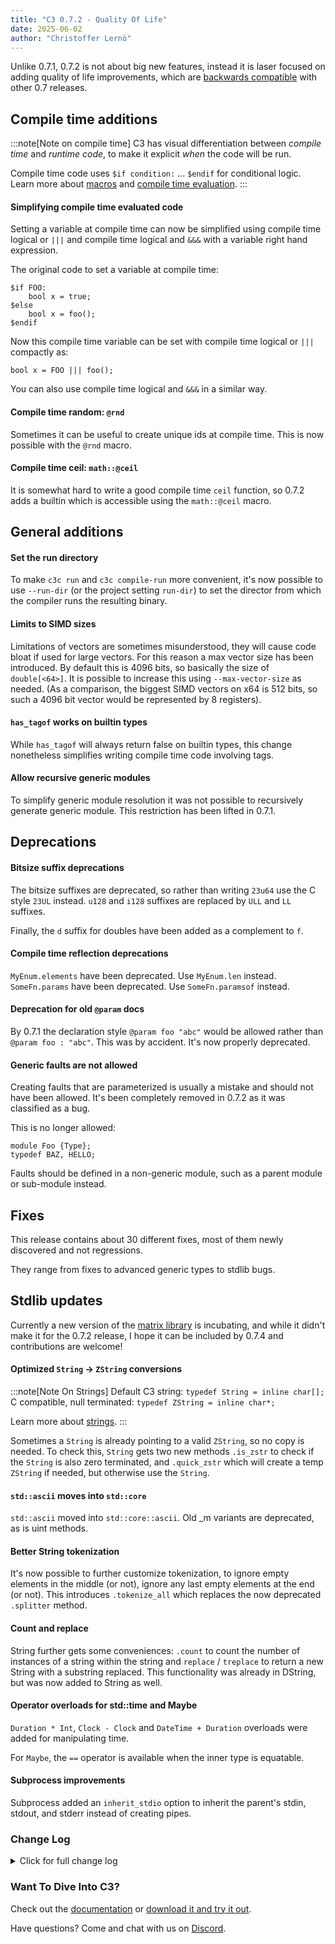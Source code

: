 ```yaml
---
title: "C3 0.7.2 - Quality Of Life"
date: 2025-06-02
author: "Christoffer Lernö"
---
```


Unlike 0.7.1, 0.7.2 is not about big new features, instead it is laser focused on adding quality of life improvements, which are [backwards compatible](/getting-started/roadmap/#c3-is-feature-stable) with other 0.7 releases. 


## Compile time additions

:::note[Note on compile time]
C3 has visual differentiation between *compile time* and *runtime code*, to make it explicit *when* the code will be run. 

Compile time code uses `$if condition:` ... `$endif` for conditional logic.
Learn more about [macros](/generic-programming/macros/) and [compile time evaluation](/generic-programming/compiletime/).
:::


#### Simplifying compile time evaluated code

Setting a variable at compile time can now be simplified using compile time logical or `|||` 
and compile time logical and `&&&` with a variable right hand expression.

The original code to set a variable at compile time:

```c3
$if FOO:
    bool x = true;
$else
    bool x = foo();
$endif
```
    
Now this compile time variable can be set with compile time logical or `|||` compactly as:

```c3
bool x = FOO ||| foo();
```
    
You can also use compile time logical and `&&&` in a similar way.

#### Compile time random: `@rnd`

Sometimes it can be useful to create unique ids at compile time. This is now possible with the `@rnd` macro.

#### Compile time ceil: `math::@ceil`

It is somewhat hard to write a good compile time `ceil` function, so 0.7.2 adds a builtin which is accessible using the `math::@ceil` macro.

## General additions

#### Set the run directory

To make `c3c run` and `c3c compile-run` more convenient, it's now possible to use `--run-dir` (or the project setting `run-dir`) to set the director from which the compiler runs the resulting binary.

#### Limits to SIMD sizes

Limitations of vectors are sometimes misunderstood, they will cause code bloat if used for large vectors. For this reason a max vector size has been introduced. By default this is 4096 bits, so basically the size of `double[<64>]`. It is possible to increase this using `--max-vector-size` as needed. (As a comparison, the biggest SIMD vectors on x64 is 512 bits, so such a 4096 bit vector would be represented by 8 registers).

#### `has_tagof` works on builtin types

While `has_tagof` will always return false on builtin types, this change nonetheless simplifies writing compile time code involving tags.

#### Allow recursive generic modules

To simplify generic module resolution it was not possible to recursively generate generic module. This restriction has been lifted in 0.7.1.


## Deprecations

#### Bitsize suffix deprecations

The bitsize suffixes are deprecated, so rather than writing `23u64` use the C style `23UL` instead. `u128` and `i128` suffixes are replaced by `ULL` and `LL` suffixes.

Finally, the `d` suffix for doubles have been added as a complement to `f`.

#### Compile time reflection deprecations

`MyEnum.elements` have been deprecated. Use `MyEnum.len` instead.
`SomeFn.params` have been deprecated. Use `SomeFn.paramsof` instead.

#### Deprecation for old `@param` docs

By 0.7.1 the declaration style `@param foo "abc"` would be allowed rather than `@param foo : "abc"`. This was by accident. It's now properly deprecated.

#### Generic faults are not allowed

Creating faults that are parameterized is usually a mistake and should not have been allowed. It's been completely removed in 0.7.2 as it was classified as a bug.

This is no longer allowed:

```c3
module Foo {Type};
typedef BAZ, HELLO;
```

Faults should be defined in a non-generic module, such as a parent module or sub-module instead.

## Fixes

This release contains about 30 different fixes, most of them newly discovered and not regressions.

They range from fixes to advanced generic types to stdlib bugs.

## Stdlib updates

Currently a new version of the [matrix library](https://github.com/m0tholith/c3math) is incubating, and while it didn't make it for the 0.7.2 release, I hope it can be included by 0.7.4 and contributions are welcome!

#### Optimized `String` -> `ZString` conversions

:::note[Note On Strings]
Default C3 string: `typedef String = inline char[];`  
C compatible, null terminated: `typedef ZString = inline char*;`

Learn more about [strings](/language-common/strings/).
:::

Sometimes a `String` is already pointing to a valid `ZString`, so no copy is needed. To check this, `String` gets two new methods `.is_zstr` to check if the `String` is also zero terminated, and `.quick_zstr` which will create a temp `ZString` if needed, but otherwise use the `String`.

#### `std::ascii` moves into `std::core`

`std::ascii` moved into `std::core::ascii`. Old _m variants are deprecated, as is uint methods.

#### Better String tokenization

It's now possible to further customize tokenization, to ignore empty elements in the middle (or not), ignore any last empty elements at the end (or not). This introduces `.tokenize_all` which replaces the now deprecated `.splitter` method.

#### Count and replace

String further gets some conveniences: `.count` to count the number of instances of a string within the string and `replace` / `treplace` to return a new String with a substring replaced. This functionality was already in DString, but was now added to String as well.

#### Operator overloads for std::time and Maybe

`Duration * Int`, `Clock - Clock` and `DateTime + Duration` overloads were added for manipulating time.

For `Maybe`, the `==` operator is available when the inner type is equatable.

#### Subprocess improvements

Subprocess added an `inherit_stdio` option to inherit the parent's stdin, stdout, and stderr instead of creating pipes.

### Change Log
<details>
	<summary class="
		text-black 
		dark:text-white
		font-medium
		text-lg
		"
	>
		Click for full change log
	</summary>
	
#### Changes / improvements
- Better default assert messages when no message is specified #2122
- Add `--run-dir`, to specify directory for running executable using `compile-run` and `run` #2121.
- Add `run-dir` to project.json.
- Add `quiet` to project.json.
- Deprecate uXX and iXX bit suffixes.
- Add experimental LL / ULL suffixes for int128 and uint128 literals.
- Allow the right hand side of `|||` and `&&&` be runtime values.
- Added `@rnd()` compile time random function (using the `$$rnd()` builtin). #2078
- Add `math::@ceil()` compile time ceil function. #2134
- Improve error message when using keywords as functions/macros/variables #2133.
- Deprecate `MyEnum.elements`.
- Deprecate `SomeFn.params`.
- Improve error message when encountering recursively defined structs. #2146
- Limit vector max size, default is 4096 bits, but may be increased using --max-vector-size.
- Allow the use of `has_tagof` on builtin types.
- `@jump` now included in `--list-attributes` #2155.
- Add `$$matrix_mul` and `$$matrix_transpose` builtins.
- Add `d` as floating point suffix for `double` types.
- Deprecate `f32`, `f64` and `f128` suffixes.
- Allow recursive generic modules.
- Add deprecation for `@param foo "abc"`.
- Add `--header-output` and `header-output` options for controlling header output folder.
- Generic faults is disallowed.

#### Fixes
- Assert triggered when casting from `int[2]` to `uint[2]` #2115
- Assert when a macro with compile time value is discarded, e.g. `foo();` where `foo()` returns an untyped list. #2117
- Fix stringify for compound initializers #2120.
- Fix No index OOB check for `[:^n]` #2123.
- Fix regression in Time diff due to operator overloading #2124.
- attrdef with any invalid name causes compiler assert #2128.
- Correctly error on `@attrdef Foo = ;`.
- Contract on trying to use Object without initializing it.
- Variable aliases of aliases would not resolve correctly. #2131
- Variable aliases could not be assigned to.
- Some folding was missing in binary op compile time resolution #2135.
- Defining an enum like `ABC = { 1 2 }` was accidentally allowed.
- Using a non-const as the end range for a bitstruct would trigger an assert.
- Incorrect parsing of ad hoc generic types, like `Foo{int}****` #2140.
- $define did not correctly handle generic types #2140.
- Incorrect parsing of call attributes #2144.
- Error when using named argument on trailing macro body expansion #2139.
- Designated const initializers with `{}` would overwrite the parent field.
- Empty default case in @jump switch does not fallthrough #2147.
- `&&&` was accidentally available as a valid prefix operator.
- Missing error on default values for body with default arguments #2148.
- `--path` does not interact correctly with relative path arguments #2149.
- Add missing `@noreturn` to `os::exit`.
- Implicit casting from struct to interface failure for inheriting interfaces #2151.
- Distinct types could not be used with tagof #2152.
- `$$sat_mul` was missing.
- `for` with incorrect `var` declaration caused crash #2154.
- Check pointer/slice/etc on `[out]` and `&` params. #2156.
- Compiler didn't check foreach over flexible array member, and folding a flexible array member was allowed #2164.
- Too strict project view #2163.
- Bug using `#foo` arguments with `$defined` #2173
- Incorrect ensure on String.split.
- Removed the naive check for compile time modification, which fixes #1997 but regresses in detection.

#### Stdlib changes
- Added `String.quick_ztr` and `String.is_zstr`
- std::ascii moved into std::core::ascii. Old _m variants are deprecated, as is uint methods.
- Add `String.tokenize_all` to replace the now deprecated `String.splitter`
- Add `String.count` to count the number of instances of a string.
- Add `String.replace` and `String.treplace` to replace substrings within a string.
- Add `Duration * Int` and `Clock - Clock` overload.
- Add `DateTime + Duration` overloads.
- Add `Maybe.equals` and respective `==` operator when the inner type is equatable.
- Add `inherit_stdio` option to `SubProcessOptions` to inherit parent's stdin, stdout, and stderr instead of creating pipes. #2012
- Remove superfluous `cleanup` parameter in `os::exit` and `os::fastexit`.
- Add `extern fn ioctl(CInt fd, ulong request, ...)` binding to libc;


</details>

### Want To Dive Into C3?
Check out the [documentation](/getting-started) or [download it and try it out](/getting-started/prebuilt-binaries).

Have questions? Come and chat with us on [Discord](https://discord.gg/qN76R87).